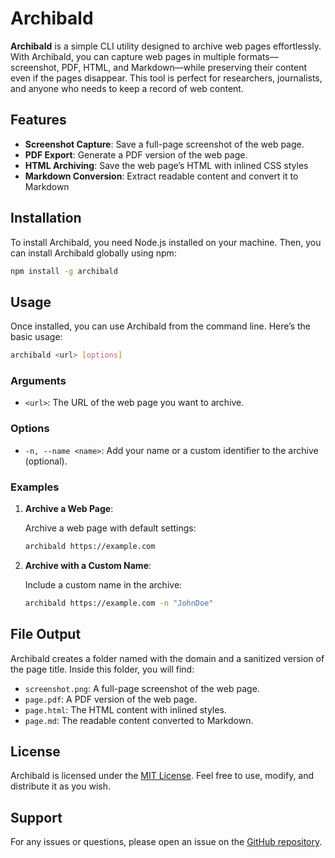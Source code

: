 # Archibald

**Archibald** is a simple CLI utility designed to archive web pages effortlessly. With Archibald, you can capture web pages in multiple formats—screenshot, PDF, HTML, and Markdown—while preserving their content even if the pages disappear. This tool is perfect for researchers, journalists, and anyone who needs to keep a record of web content.

## Features

- **Screenshot Capture**: Save a full-page screenshot of the web page.
- **PDF Export**: Generate a PDF version of the web page.
- **HTML Archiving**: Save the web page’s HTML with inlined CSS styles
- **Markdown Conversion**: Extract readable content and convert it to Markdown

## Installation

To install Archibald, you need Node.js installed on your machine. Then, you can install Archibald globally using npm:

```bash
npm install -g archibald
```

## Usage

Once installed, you can use Archibald from the command line. Here’s the basic usage:

```bash
archibald <url> [options]
```

### Arguments

- `<url>`: The URL of the web page you want to archive.

### Options

- `-n, --name <name>`: Add your name or a custom identifier to the archive (optional).

### Examples

1. **Archive a Web Page**:
   
   Archive a web page with default settings:

   ```bash
   archibald https://example.com
   ```

2. **Archive with a Custom Name**:
   
   Include a custom name in the archive:

   ```bash
   archibald https://example.com -n "JohnDoe"
   ```

## File Output

Archibald creates a folder named with the domain and a sanitized version of the page title. Inside this folder, you will find:

- `screenshot.png`: A full-page screenshot of the web page.
- `page.pdf`: A PDF version of the web page.
- `page.html`: The HTML content with inlined styles.
- `page.md`: The readable content converted to Markdown.

## License

Archibald is licensed under the [MIT License](LICENSE). Feel free to use, modify, and distribute it as you wish.

## Support

For any issues or questions, please open an issue on the [GitHub repository](https://github.com/danielsneijers/archibald).
